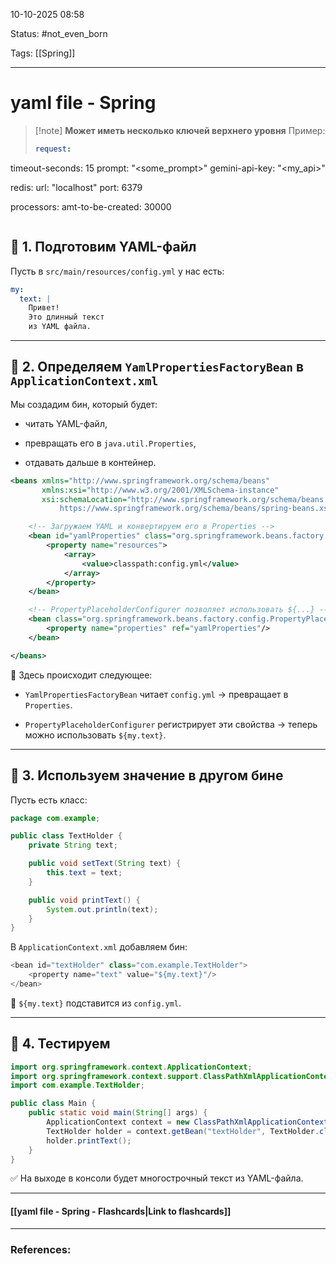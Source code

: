 
10-10-2025 08:58

Status: #not_even_born 

Tags: [[Spring]]

---
# yaml file - Spring


> [!note] **Может иметь несколько ключей верхнего уровня**
> Пример:
> ```yaml
> request:
  timeout-seconds: 15
  prompt: "<some_prompt>"
  gemini-api-key: "<my_api>"
>
redis:
  url: "localhost"
  port: 6379
>
processors:
  amt-to-be-created: 30000
> ```

## 🧭 1. Подготовим YAML-файл

Пусть в `src/main/resources/config.yml` у нас есть:

```yaml
my:
  text: |
    Привет!
    Это длинный текст
    из YAML файла.
```

---

## 🧰 2. Определяем `YamlPropertiesFactoryBean` в `ApplicationContext.xml`

Мы создадим бин, который будет:

- читать YAML-файл,
    
- превращать его в `java.util.Properties`,
    
- отдавать дальше в контейнер.
    

```xml
<beans xmlns="http://www.springframework.org/schema/beans"
       xmlns:xsi="http://www.w3.org/2001/XMLSchema-instance"
       xsi:schemaLocation="http://www.springframework.org/schema/beans
           https://www.springframework.org/schema/beans/spring-beans.xsd">

    <!-- Загружаем YAML и конвертируем его в Properties -->
    <bean id="yamlProperties" class="org.springframework.beans.factory.config.YamlPropertiesFactoryBean">
        <property name="resources">
            <array>
                <value>classpath:config.yml</value>
            </array>
        </property>
    </bean>

    <!-- PropertyPlaceholderConfigurer позволяет использовать ${...} -->
    <bean class="org.springframework.beans.factory.config.PropertyPlaceholderConfigurer">
        <property name="properties" ref="yamlProperties"/>
    </bean>

</beans>
```

📌 Здесь происходит следующее:

- `YamlPropertiesFactoryBean` читает `config.yml` → превращает в `Properties`.
    
- `PropertyPlaceholderConfigurer` регистрирует эти свойства → теперь можно использовать `${my.text}`.
    

---

## 🧭 3. Используем значение в другом бине

Пусть есть класс:

```java
package com.example;

public class TextHolder {
    private String text;

    public void setText(String text) {
        this.text = text;
    }

    public void printText() {
        System.out.println(text);
    }
}
```

В `ApplicationContext.xml` добавляем бин:
```java
<bean id="textHolder" class="com.example.TextHolder">
    <property name="text" value="${my.text}"/>
</bean>
```

📌 `${my.text}` подставится из `config.yml`.

---

## 🧪 4. Тестируем

```java
import org.springframework.context.ApplicationContext;
import org.springframework.context.support.ClassPathXmlApplicationContext;
import com.example.TextHolder;

public class Main {
    public static void main(String[] args) {
        ApplicationContext context = new ClassPathXmlApplicationContext("ApplicationContext.xml");
        TextHolder holder = context.getBean("textHolder", TextHolder.class);
        holder.printText();
    }
}
```

✅ На выходе в консоли будет многострочный текст из YAML-файла.

----
#### [[yaml file - Spring - Flashcards|Link to flashcards]]



---
### References:

